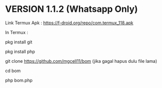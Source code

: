 # VERSION 1.1.2 (Whatsapp Only)

Link Termux Apk : https://f-droid.org/repo/com.termux_118.apk

In Termux :

pkg install git

pkg install php

git clone https://github.com/mgcell11/bom (jika gagal hapus dulu file lama)

cd bom

php bom.php


